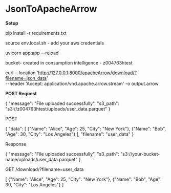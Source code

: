 # JsonToApacheArrow

**Setup**

pip install -r requirements.txt


source env.local.sh - add your aws credentials

uvicorn app:app --reload

bucket- created in consumption intelligence - z004763htest


curl --location 'http://127.0.0.1:8000/apacheArrow/download/?filename=json_data' \
--header 'Accept: application/vnd.apache.arrow.stream'
-o output.arrow



**POST Request**

{
    "message": "File uploaded successfully",
    "s3_path": "s3://z004763htest/uploads/user_data.parquet"
}

POST 

{
  "data": [
    {"Name": "Alice", "Age": 25, "City": "New York"},
    {"Name": "Bob", "Age": 30, "City": "Los Angeles"}
  ],
  "filename": "user_data"
}

Response 

{
  "message": "File uploaded successfully",
  "s3_path": "s3://your-bucket-name/uploads/user_data.parquet"
}

GET /download/?filename=user_data

[
  {"Name": "Alice", "Age": 25, "City": "New York"},
  {"Name": "Bob", "Age": 30, "City": "Los Angeles"}
]
